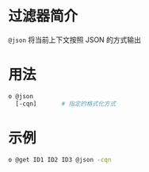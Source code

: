 # 过滤器简介

`@json` 将当前上下文按照 JSON  的方式输出

# 用法

```bash
o @json 
  [-cqn]       # 指定的格式化方式
```

# 示例

```bash
o @get ID1 ID2 ID3 @json -cqn
```

